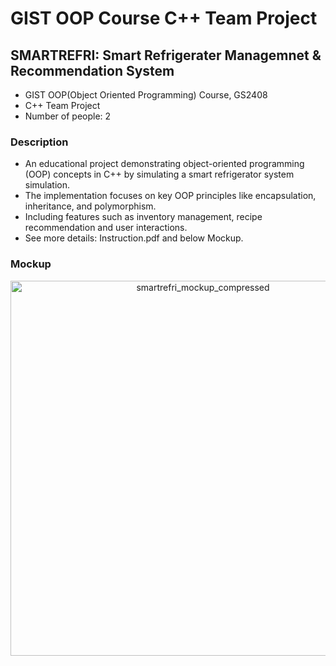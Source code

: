 # GIST OOP Course C++ Team Project 
## SMARTREFRI: Smart Refrigerater Managemnet & Recommendation System 

- GIST OOP(Object Oriented Programming) Course, GS2408
- C++ Team Project
- Number of people: 2 

### Description 

- An educational project demonstrating object-oriented programming (OOP) concepts in C++ by simulating a smart refrigerator system simulation.
- The implementation focuses on key OOP principles like encapsulation, inheritance, and polymorphism.
- Including features such as inventory management, recipe recommendation and user interactions.
- See more details: Instruction.pdf and below Mockup.

### Mockup 

<p align="center">
  <img src="https://github.com/user-attachments/assets/fd85a255-87af-4a4a-86a5-7f07edcc779c" alt="smartrefri_mockup_compressed" width="600" />
</p>
